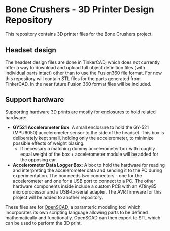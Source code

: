 # Bone Crushers - 3D Printer Design Repository

This repository contains 3D printer files for the Bone Crushers project.

## Headset design

The headset design files are done in TinkerCAD, which does not currently offer a way to download and upload full object definition files (with individual parts intact) other than to use the Fusion360 file format. For now this repository will contain STL files for the parts generated from TinkerCAD. In the near future Fusion 360 format files will be included.

## Support hardware

Supporting hardware 3D prints are mostly for enclosures to hold related hardware:

* **GY521 Accelerometer Box**: A small enclosure to hold the GY-521 (MPU6050) accelerometer sensor to the side of the headset. This box is deliberately kept small, holding only the accelerometer, to minimize possible effects of weight biasing.
  * If necessary a matching dummy accelerometer box with roughly equal weight of the box + accelerometer module will be added for the opposing ear.
* **Accelerometer Data Logger Box**: A box to hold the hardware for reading and interpreting the accelerometer data and sending it to the PC during experimentation. The box needs two connectors - one for the accelerometer and one for a USB port to connect to a PC. The other hardware components inside include a custom PCB with an ATtiny85 microprocessor and a USB-to-serial adapter. The AVR firmware for this project will be added to another repository.

These files are for [OpenSCAD](https://openscad.org/), a paramteric modeling tool which incorporates its own scripting language allowing parts to be defined mathematically and functionally. OpenSCAD can then export to STL which can be used to perform the 3D print.

